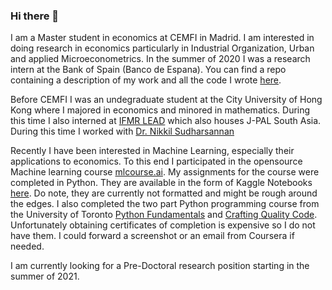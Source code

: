 ### Hi there 👋

I am a Master student in economics at CEMFI in Madrid. I am interested in doing research in economics particularly in Industrial Organization, Urban and applied Microeconometrics. In the summer of 2020 I was a research intern at the Bank of Spain (Banco de Espana). You can find a repo containing a description of my work and all the code I wrote [here](https://github.com/Ihegde97/stata_code/blob/master/README.md). 


Before CEMFI I was an undegraduate student at the City University of Hong Kong where I majored in economics and minored in mathematics. During this time I also interned at [IFMR LEAD](https://ifmrlead.org/) which also houses J-PAL South Asia. During this time I worked with [Dr. Nikkil Sudharsannan](https://sites.google.com/view/nikkilsud)

Recently I have been interested in Machine Learning, especially their applications to economics. To this end I participated in the opensource Machine learning course [mlcourse.ai](https://mlcourse.ai/roadmap). My assignments for the course were completed in Python. They are available in the form of Kaggle Notebooks [here](https://www.kaggle.com/notebooks?sortBy=dateRun&group=profile&pageSize=20). Do note, they are currently not formatted and might be rough around the edges. I also completed the two part Python programming course from the University of Toronto [Python Fundamentals](https://www.coursera.org/learn/learn-to-program) and [Crafting Quality Code](https://www.coursera.org/learn/program-code). Unfortunately obtaining certificates of completion is expensive so I do not have them. I could forward a screenshot or an email from Coursera if needed.

I am currently looking for a Pre-Doctoral research position starting in the summer of 2021.
